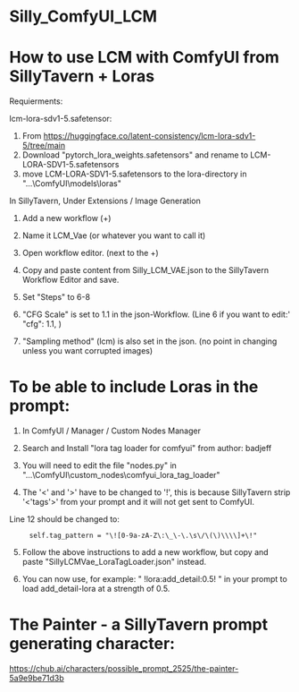 # Silly_ComfyUI_LCM

# How to use LCM with ComfyUI from SillyTavern + Loras

Requierments:

  lcm-lora-sdv1-5.safetensor:
  1. From https://huggingface.co/latent-consistency/lcm-lora-sdv1-5/tree/main
  2. Download "pytorch_lora_weights.safetensors" and rename to LCM-LORA-SDV1-5.safetensors
  3. move LCM-LORA-SDV1-5.safetensors to the lora-directory in "...\ComfyUI\models\loras\"


In SillyTavern, Under Extensions / Image Generation

  1. Add a new workflow (+)
  
  2. Name it LCM_Vae (or whatever you want to call it)
  
  3. Open workflow editor. (next to the +)
  
  4. Copy and paste content from Silly_LCM_VAE.json to the SillyTavern Workflow Editor and save.

  5. Set "Steps" to 6-8

  6. "CFG Scale" is set to 1.1 in the json-Workflow. (Line 6 if you want to edit:' "cfg": 1.1, )

  7. "Sampling method" (lcm) is also set in the json. (no point in changing unless you want corrupted images)


# To be able to include Loras in the prompt:

  1. In ComfyUI / Manager / Custom Nodes Manager

  2. Search and Install "lora tag loader for comfyui" from author: badjeff

  3. You will need to edit the file "nodes.py" in "...\ComfyUI\custom_nodes\comfyui_lora_tag_loader\"

  4. The '<' and '>' have to be changed to '!', this is because SillyTavern strip '<'tags'>' from your prompt and it will not get sent to ComfyUI.
  
  Line 12 should be changed to:
  ```
       self.tag_pattern = "\![0-9a-zA-Z\:\_\-\.\s\/\(\)\\\\]+\!"
  ```
  
  5. Follow the above instructions to add a new workflow, but copy and paste "SillyLCMVae_LoraTagLoader.json" instead.

  6. You can now use, for example: " !lora:add_detail:0.5! " in your prompt to load add_detail-lora at a strength of 0.5.

# The Painter - a SillyTavern prompt generating character:

https://chub.ai/characters/possible_prompt_2525/the-painter-5a9e9be71d3b
